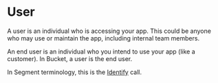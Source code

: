 # User

A user is an individual who is accessing your app. This could be anyone who may use or maintain the app, including internal team members.

An end user is an individual who you intend to use your app (like a customer). In Bucket, a user is the end user.

In Segment terminology, this is the [Identify](https://segment.com/docs/connections/spec/identify/) call.

